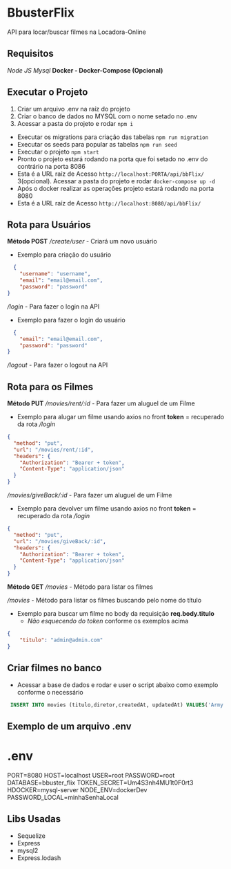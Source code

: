 # BbusterFlix
API para locar/buscar filmes na Locadora-Online

## Requisitos

*Node JS*
*Mysql*
**Docker - Docker-Compose (Opcional)**

## Executar o Projeto
1. Criar um arquivo .env na raíz do projeto
2. Criar o banco de dados no MYSQL com o nome setado no .env
3. Acessar a pasta do projeto e rodar ```npm i ```
  - Executar os migrations para criação das tabelas ```npm run migration```
  - Executar os seeds para popular as tabelas ```npm run seed```
  - Executar o projeto ```npm start```
  - Pronto o projeto estará rodando na porta que foi setado no .env do contrário na porta 8086 
  - Esta é a URL raíz de Acesso ```http://localhost:PORTA/api/bbFlix/ ``` 
3(opcional). Acessar a pasta do projeto e rodar ```docker-compose up -d```
  - Após o docker realizar as operações projeto estará rodando na porta 8080
  - Esta é a URL raíz de Acesso ```http://localhost:8080/api/bbFlix/ ``` 

## Rota para Usuários

**Método POST**
*/create/user* - Criará um novo usuário
  - Exemplo para criação do usuário
```json
  {
	"username": "username",
	"email": "email@email.com",
	"password": "password"
}
```

*/login* - Para fazer o login na API
  - Exemplo para fazer o login do usuário
```json
  {
	"email": "email@email.com",
	"password": "password"
}
```

*/logout* - Para fazer o logout na API


## Rota para os Filmes

**Método PUT**
*/movies/rent/:id* - Para fazer um aluguel de um Filme
  - Exemplo para alugar um filme usando axios no front
  **token** = recuperado da rota */login*
```json
{
  "method": "put",
  "url": "/movies/rent/:id",
  "headers": {
    "Authorization": "Bearer + token",
    "Content-Type": "application/json"
  }
}
```

*/movies/giveBack/:id* - Para fazer um aluguel de um Filme
  - Exemplo para devolver um filme usando axios no front
  **token** = recuperado da rota */login*
```json
{
  "method": "put",
  "url": "/movies/giveBack/:id",
  "headers": {
    "Authorization": "Bearer + token",
    "Content-Type": "application/json"
  }
}
```

**Método GET**
*/movies* - Método para listar os filmes


*/movies* - Método para listar os filmes buscando pelo nome do título
- Exemplo para buscar um filme no body da requisição **req.body.titulo**
  - *Não esquecendo do token* conforme os exemplos acima
```json
{
	"titulo": "admin@admin.com"
}
```

## Criar filmes no banco
 - Acessar a base de dados e rodar e user o script abaixo como exemplo conforme o necessário
 ```sql
  INSERT INTO movies (titulo,diretor,createdAt, updatedAt) VALUES('Army of the Dead: Invasão em Las Vegas', 'Zack Snyder', CURRENT_TIMESTAMP, CURRENT_TIMESTAMP)
 ```

 ## Exemplo de um arquivo .env
  # .env
  PORT=8080
  HOST=localhost
  USER=root
  PASSWORD=root
  DATABASE=bbuster_flix
  TOKEN_SECRET=Um4S3nh4MU1t0F0rt3
  HDOCKER=mysql-server
  NODE_ENV=dockerDev
  PASSWORD_LOCAL=minhaSenhaLocal

 ## Libs Usadas

* Sequelize
* Express
* mysql2
* Express.lodash
